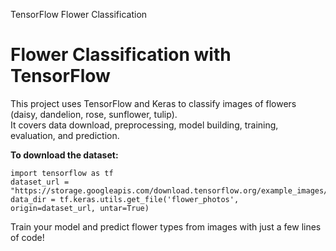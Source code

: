 TensorFlow Flower Classification
# Flower Classification with TensorFlow

This project uses TensorFlow and Keras to classify images of flowers (daisy, dandelion, rose, sunflower, tulip).  
It covers data download, preprocessing, model building, training, evaluation, and prediction.

**To download the dataset:**
```
import tensorflow as tf
dataset_url = "https://storage.googleapis.com/download.tensorflow.org/example_images/flower_photos.tgz"
data_dir = tf.keras.utils.get_file('flower_photos', origin=dataset_url, untar=True)
```

Train your model and predict flower types from images with just a few lines of code!
```
